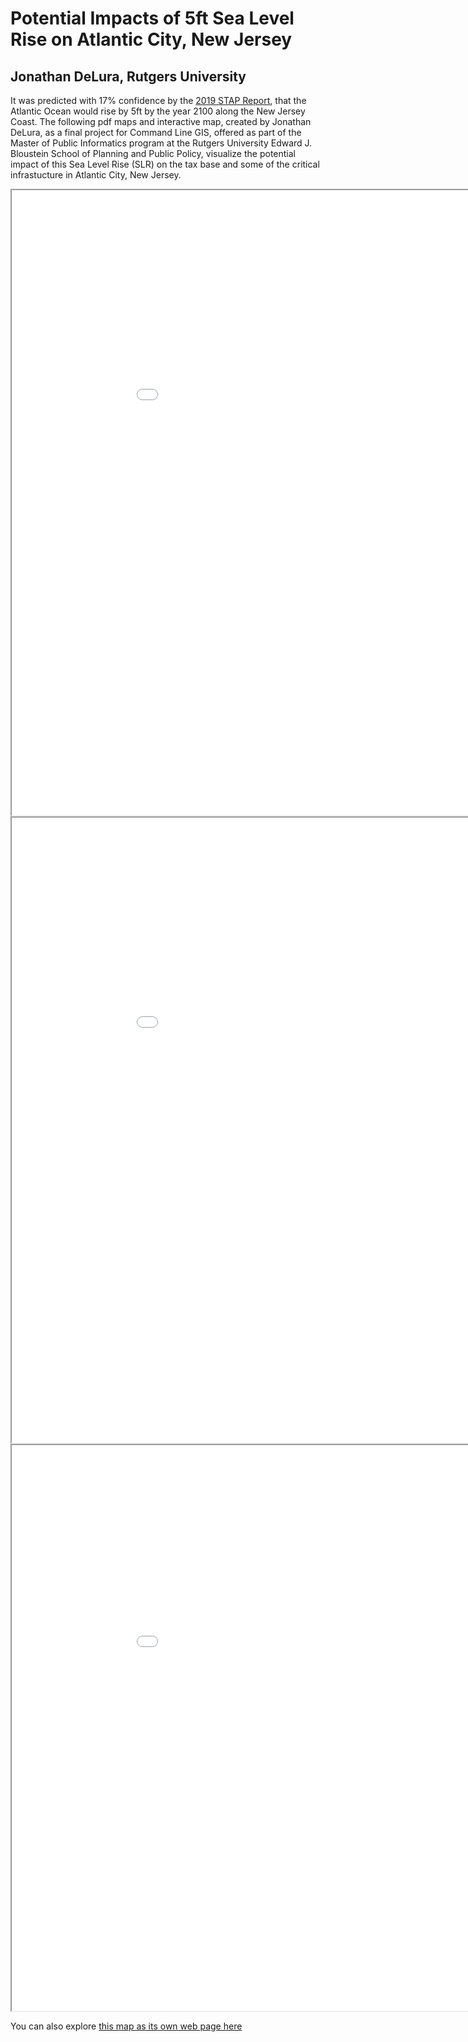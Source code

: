 # Potential Impacts of 5ft Sea Level Rise on Atlantic City, New Jersey<br/>
## Jonathan DeLura, Rutgers University

It was predicted with 17% confidence by the [2019 STAP Report](https://climatechange.rutgers.edu/resources/climate-change-and-new-jersey/nj-sea-level-rise-reports), that the Atlantic Ocean would rise by 5ft by the year 2100 along the New Jersey Coast. The following pdf maps and interactive map, created by Jonathan DeLura, as a final project for Command Line GIS, offered as part of the Master of Public Informatics program at the Rutgers University Edward J. Bloustein School of Planning and Public Policy, visualize the potential impact of this Sea Level Rise (SLR) on the tax base and some of the critical infrastucture in Atlantic City, New Jersey.

<iframe src="Atlantic_City_5ft_SLR.pdf" width = "1000" height = "1000"></iframe><br/>

<iframe src="Atlantic_City_Parcel_Census_BG.pdf" width = "1000" height = "1000"></iframe><br/>

<iframe src="Atlantic_City_5ft_SLR.html" width = "1000" height = "905"></iframe><br/>

You can also explore [this map as its own web page here](Atlantic_City_5ft_SLR.html)

